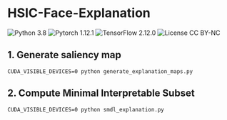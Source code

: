 # HSIC-Face-Explanation

![Python 3.8](https://img.shields.io/badge/python-3.8-green.svg?style=plastic)
![Pytorch 1.12.1](https://img.shields.io/badge/pytorch-1.12.1-green.svg?style=plastic)
![TensorFlow 2.12.0](https://img.shields.io/badge/tensorflow-2.12.0-green.svg?style=plastic)
![License CC BY-NC](https://img.shields.io/badge/license-Apache_2.0-green.svg?style=plastic)

## 1. Generate saliency map

```
CUDA_VISIBLE_DEVICES=0 python generate_explanation_maps.py
```

## 2. Compute Minimal Interpretable Subset

```
CUDA_VISIBLE_DEVICES=0 python smdl_explanation.py
```
